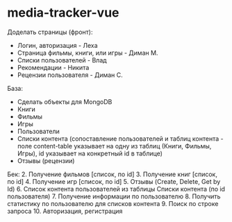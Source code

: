 # media-tracker-vue

Доделать страницы (фронт):
 - Логин, авторизация - Леха
 - Страница фильмы, книги, или игры - Диман М.
 - Списки пользователей - Влад
 - Рекомендации - Никита 
 - Рецензии пользователя - Диман С.

База:
 - Сделать объекты для MongoDB
  - Книги
  - Фильмы
  - Игры
  - Пользователи
  - Списки контента (сопоставление пользователей и таблиц контента - поле content-table указывает на одну из таблиц (Книги, Фильмы, Игры), id указывает на конкретный id в таблице)
  - Отзывы (рецензии)

Бек:
2. Получение фильмов [список, по id]
3. Получение книг [список, по id]
4. Получение игр [список, по id]
5. Отзывы (Create, Delete, Get by Id)
6. Список контента пользователей из таблицы Списки контента (по id пользователя)
7. Получение информации по пользователю
8. Получить статистику по пользователю для списков контента
9. Поиск по строке запроса
10. Авторизация, регистрация

